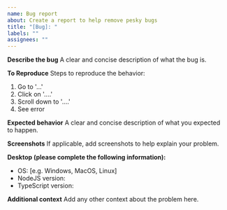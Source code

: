 ```yaml
---
name: Bug report
about: Create a report to help remove pesky bugs
title: "[Bug]: "
labels: ""
assignees: ""
---
```


**Describe the bug**
A clear and concise description of what the bug is.

**To Reproduce**
Steps to reproduce the behavior:

1. Go to '...'
2. Click on '....'
3. Scroll down to '....'
4. See error

**Expected behavior**
A clear and concise description of what you expected to happen.

**Screenshots**
If applicable, add screenshots to help explain your problem.

**Desktop (please complete the following information):**

- OS: [e.g. Windows, MacOS, Linux]
- NodeJS version:
- TypeScript version:

**Additional context**
Add any other context about the problem here.
